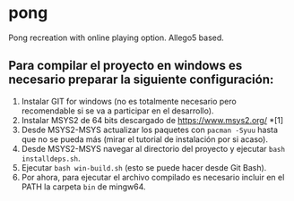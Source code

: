 # pong

Pong recreation with online playing option.
Allego5 based.

## Para compilar el proyecto en windows es necesario preparar la siguiente configuración:

1. Instalar GIT for windows (no es totalmente necesario pero recomendable si se va a participar en el desarrollo).
1. Instalar MSYS2 de 64 bits descargado de https://www.msys2.org/ *[1]
1. Desde MSYS2-MSYS actualizar los paquetes con `pacman -Syuu` hasta que no se pueda más (mirar el tutorial de instalación por si acaso).
1. Desde MSYS2-MSYS navegar al directorio del proyecto y ejecutar `bash installdeps.sh`.
1. Ejecutar `bash win-build.sh` (esto se puede hacer desde Git Bash).
1. Por ahora, para ejecutar el archivo compilado es necesario incluir en el PATH la carpeta `bin` de mingw64.
